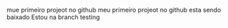mue primeiro projeot no github
meu primeiro projeot no github esta sendo baixado
Estou na branch testing
